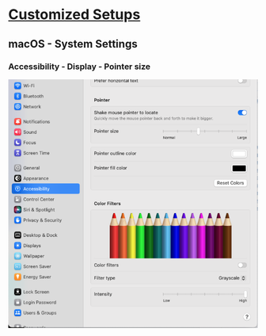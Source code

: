 # [Customized Setups](..%2F..%2F..%2F..%2F..%2F)

## macOS - System Settings

### Accessibility - Display - Pointer size
![pointer.png](images%2Fpointer.png)